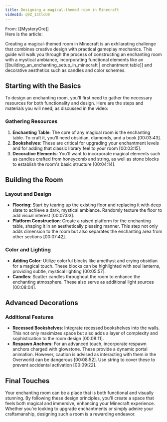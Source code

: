 ```yaml
---
title: Designing a magical-themed room in Minecraft
videoId: q9Z_13ClcU8
---
```


From: [[MysteryOre]] <br/> 
Here is the article:

Creating a magical-themed room in Minecraft is an exhilarating challenge that combines creative design with practical gameplay mechanics. This guide will walk you through the process of constructing an enchanting room with a mystical ambiance, incorporating functional elements like an [[building_an_enchanting_setup_in_minecraft | enchantment table]] and decorative aesthetics such as candles and color schemes. 

## Starting with the Basics

To design an enchanting room, you'll first need to gather the necessary resources for both functionality and design. Here are the steps and materials you will need, as discussed in the video:

### Gathering Resources

1. **Enchanting Table**: The core of any magical room is the enchanting table. To craft it, you'll need obsidian, diamonds, and a book <a class="yt-timestamp" data-t="00:03:43">[00:03:43]</a>.
2. **Bookshelves**: These are critical for upgrading your enchantment levels and for adding that classic library feel to your room <a class="yt-timestamp" data-t="00:03:15">[00:03:15]</a>.
3. **Decorative Elements**: You'll want to incorporate magical elements such as candles crafted from honeycomb and string, as well as stone blocks to establish the room's basic structure <a class="yt-timestamp" data-t="00:04:14">[00:04:14]</a>.

## Building the Room

### Layout and Design

- **Flooring**: Start by tearing up the existing floor and replacing it with deep slate to achieve a dark, mystical ambiance. Randomly texture the floor to add visual interest <a class="yt-timestamp" data-t="00:07:03">[00:07:03]</a>.
- **Platform Construction**: Create a raised platform for the enchanting table, shaping it in an aesthetically pleasing manner. This step not only adds dimension to the room but also separates the enchanting area from other sections <a class="yt-timestamp" data-t="00:07:42">[00:07:42]</a>.

### Color and Lighting

- **Adding Color**: Utilize colorful blocks like amethyst and crying obsidian for a magical touch. These blocks can be highlighted with soul lanterns, providing subtle, mystical lighting <a class="yt-timestamp" data-t="00:05:57">[00:05:57]</a>.
- **Candles**: Scatter candles throughout the room to enhance the enchanting atmosphere. These also serve as additional light sources <a class="yt-timestamp" data-t="00:08:04">[00:08:04]</a>.

## Advanced Decorations

### Additional Features

- **Recessed Bookshelves**: Integrate recessed bookshelves into the walls. This not only maximizes space but also adds a layer of complexity and sophistication to the room design <a class="yt-timestamp" data-t="00:08:11">[00:08:11]</a>.
- **Respawn Anchors**: For an advanced touch, incorporate respawn anchors charged with glowstone. These provide a dynamic portal animation. However, caution is advised as interacting with them in the Overworld can be dangerous <a class="yt-timestamp" data-t="00:08:52">[00:08:52]</a>. Use string to cover these to prevent accidental activation <a class="yt-timestamp" data-t="00:09:22">[00:09:22]</a>.

## Final Touches

Your enchanting room can be a place that is both functional and visually stunning. By following these design principles, you'll create a space that feels both magical and immersive, enhancing your Minecraft experience. Whether you’re looking to upgrade enchantments or simply admire your craftsmanship, designing such a room is a rewarding endeavor.